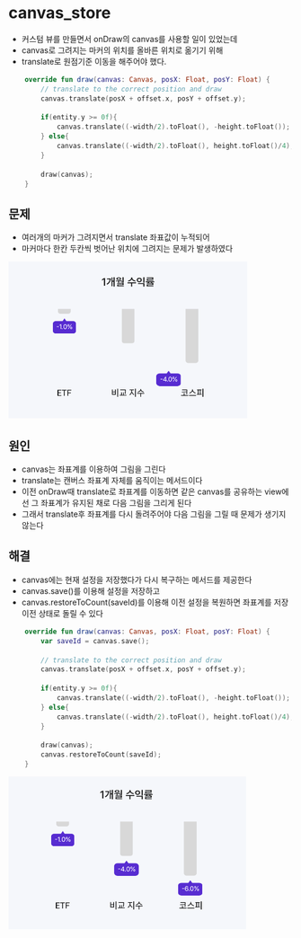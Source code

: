 # canvas_store

- 커스텀 뷰를 만들면서 onDraw의 canvas를 사용할 일이 있었는데
- canvas로 그려지는 마커의 위치를 올바른 위치로 옮기기 위해
- translate로 원점기준 이동을 해주어야 했다.

```kotlin
    override fun draw(canvas: Canvas, posX: Float, posY: Float) {
        // translate to the correct position and draw
        canvas.translate(posX + offset.x, posY + offset.y);

        if(entity.y >= 0f){
            canvas.translate((-width/2).toFloat(), -height.toFloat());
        } else{
            canvas.translate((-width/2).toFloat(), height.toFloat()/4);
        }

        draw(canvas);
    }
```

## 문제

- 여러개의 마커가 그려지면서 translate 좌표값이 누적되어
- 마커마다 한칸 두칸씩 벗어난 위치에 그려지는 문제가 발생하였다

![before](../images/canvas_store_before.PNG)

## 원인

- canvas는 좌표계를 이용하여 그림을 그린다
- translate는 캔버스 좌표계 자체를 움직이는 메서드이다
- 이전 onDraw때 translate로 좌표계를 이동하면 같은 canvas를 공유하는 view에선 그 좌표계가 유지된 채로 다음 그림을 그리게 된다
- 그래서 translate후 좌표계를 다시 돌려주어야 다음 그림을 그릴 때 문제가 생기지 않는다

## 해결

- canvas에는 현재 설정을 저장했다가 다시 복구하는 메서드를 제공한다
- canvas.save()를 이용해 설정을 저장하고
- canvas.restoreToCount(saveId)를 이용해 이전 설정을 복원하면 좌표계를 저장 이전 상태로 돌릴 수 있다

```kotlin
    override fun draw(canvas: Canvas, posX: Float, posY: Float) {
        var saveId = canvas.save();

        // translate to the correct position and draw
        canvas.translate(posX + offset.x, posY + offset.y);

        if(entity.y >= 0f){
            canvas.translate((-width/2).toFloat(), -height.toFloat());
        } else{
            canvas.translate((-width/2).toFloat(), height.toFloat()/4);
        }

        draw(canvas);
        canvas.restoreToCount(saveId);
    }
```

![before](../images/canvas_store_after.PNG)
